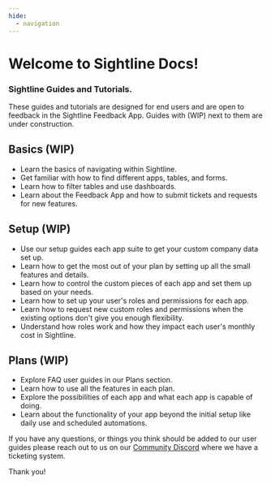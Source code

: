 ```yaml
---
hide:
  - navigation
---
```


# Welcome to Sightline Docs!

### Sightline Guides and Tutorials.
These guides and tutorials are designed for end users and are open to feedback in the Sightline Feedback App. Guides with (WIP) next to them are under construction.

## Basics (WIP)
- Learn the basics of navigating within Sightline.
- Get familiar with how to find different apps, tables, and forms.
- Learn how to filter tables and use dashboards.
- Learn about the Feedback App and how to submit tickets and requests for new features.

## Setup (WIP)
- Use our setup guides each app suite to get your custom company data set up.
- Learn how to get the most out of your plan by setting up all the small features and details.
- Learn how to control the custom pieces of each app and set them up based on your needs.
- Learn how to set up your user's roles and permissions for each app.
- Learn how to request new custom roles and permissions when the existing options don't give you enough flexibility.
- Understand how roles work and how they impact each user's monthly cost in Sightline.

## Plans (WIP)
- Explore FAQ user guides in our Plans section.
- Learn how to use all the features in each plan.
- Explore the possibilities of each app and what each app is capable of doing.
- Learn about the functionality of your app beyond the initial setup like daily use and scheduled automations.

If you have any questions, or things you think should be added to our user guides please reach out to us on our [Community Discord](https://discord.gg/zNCZnKNXEv) where we have a ticketing system.

Thank you!